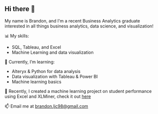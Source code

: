 ## Hi there 👋

My name is Brandon, and I'm a recent Business Analytics graduate interested in all things business analytics, data science, and visualization!

📊 My skills: 

- SQL, Tableau, and Excel
- Machine Learning and data visualization

🌱 Currently, I’m learning:

- Alteryx & Python for data analysis
- Data visualization with Tableau & Power BI
- Machine learning basics

🔭 Recently, I created a machine learning project on student performance using Excel and XLMiner, check it out [here](https://github.com/brandonmendoza1/highschool-performance-predictive-model)

📫 Email me at brandon.ljc98@gmail.com

<!--
**brandonmendoza1/brandonmendoza1** is a ✨ _special_ ✨ repository because its `README.md` (this file) appears on your GitHub profile.

Here are some ideas to get you started:

- 🔭 I’m currently working on ...
- 🌱 I’m currently learning ...
- 👯 I’m looking to collaborate on ...
- 🤔 I’m looking for help with ...
- 💬 Ask me about ...
- 📫 How to reach me: ...
- 😄 Pronouns: ...
- ⚡ Fun fact: ...
-->
